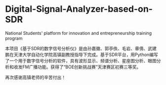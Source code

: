 # Digital-Signal-Analyzer-based-on-SDR
National Students' platform for innovation and entrepreneurship training program

本项目《基于SDR的数字信号分析仪》是由孙嘉徽、郭亭佚、毛岩、章倩、武建鹏在天津大学自动化学院高镇副教授指导下完成。基于SDR平台，用Python编写了一个用于数字信号分析的软件，具有波形显示、频谱分析、星座图分析、眼图分析和收发FM广播功能。获得了“BOE创新挑战赛”天津赛区初赛三等奖。

再次感谢高镇老师的辛苦付出！

